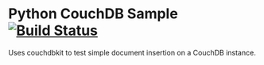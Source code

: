 Python CouchDB Sample [![Build Status](https://apibeta.shippable.com/projects/539b633329b2203200f08c42/badge/master)](https://beta.shippable.com/projects/539b633329b2203200f08c42)
=====================

Uses couchdbkit to test simple document insertion on a CouchDB instance.
